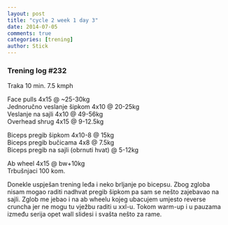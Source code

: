 ```yaml
---
layout: post
title: "cycle 2 week 1 day 3"
date: 2014-07-05
comments: true
categories: [trening]
author: Stick
---
```


### Trening log #232

Traka 10 min. 7.5 kmph   

Face pulls 4x15 @ ~25-30kg  
Jednoručno veslanje šipkom 4x10 @ 20-25kg  
Veslanje na sajli 4x10 @ 49-56kg  
Overhead shrug 4x15 @ 9-12.5kg  

Biceps pregib šipkom 4x10-8 @ 15kg  
Biceps pregib bučicama 4x8 @ 7.5kg  
Biceps pregib na sajli (obrnuti hvat) @ 5-12kg  

Ab wheel 4x15 @ bw+10kg  
Trbušnjaci 100 kom.  

Donekle uspješan trening leđa i neko brljanje po bicepsu. Zbog zgloba nisam mogao raditi nadhvat pregib šipkom pa sam se nešto zajebavao na sajli. Zglob me jebao i na ab wheelu kojeg ubacujem umjesto reverse cruncha jer ne mogu tu vježbu raditi u xxl-u. Tokom warm-up i u pauzama između serija opet wall slidesi i svašta nešto za rame. 